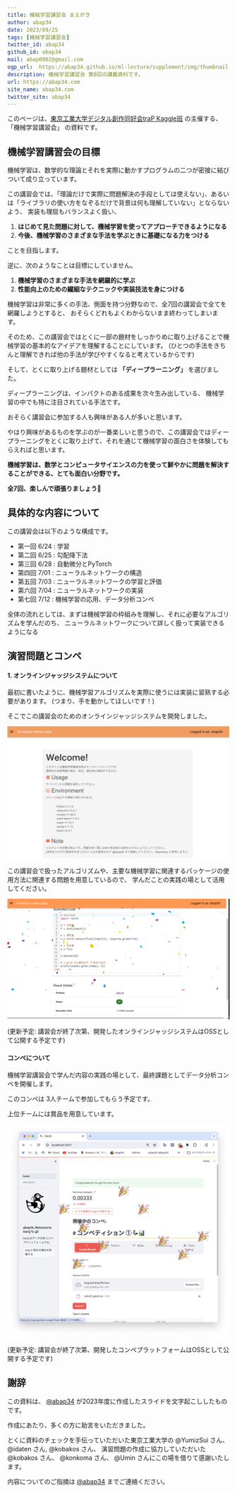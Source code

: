 ```yaml
---
title: 機械学習講習会 まえがき
author: abap34
date: 2023/09/25
tags: [機械学習講習会]
twitter_id: abap34
github_id: abap34
mail: abap0002@gmail.com
ogp_url:  https://abap34.github.io/ml-lecture/supplement/img/thumbnail.png
description: 機械学習講習会 第0回の講義資料です。
url: https://abap34.com
site_name: abap34.com
twitter_site: abap34
---
```


このページは、[東京工業大学デジタル創作同好会traP Kaggle班](https://trap.jp/kaggle/) の主催する、「機械学習講習会」 の資料です。　

## 機械学習講習会の目標
  
機械学習は、数学的な理論とそれを実際に動かすプログラムの二つが密接に結びついて成り立っています。

この講習会では、「理論だけで実際に問題解決の手段としては使えない」、あるいは「ライブラリの使い方をなぞるだけで背景は何も理解していない」とならないよう、
実装も理屈もバランスよく扱い、

1. **はじめて見た問題に対して、機械学習を使ってアプローチできるようになる**
2. **今後、機械学習のさまざまな手法を学ぶときに基礎になる力をつける**

ことを目指します。　

逆に、次のようなことは目標にしていません。

1. **機械学習のさまざまな手法を網羅的に学ぶ**
2. **性能向上のための繊細なテクニックや実装技法を身につける**

機械学習は非常に多くの手法、側面を持つ分野なので、全7回の講習会で全てを網羅しようとすると、
おそらくどれもよくわからないまま終わってしまいます。

そのため、この講習会ではとくに一部の題材をしっかりめに取り上げることで機械学習の基本的なアイデアを理解することにしています。
(ひとつの手法をきちんと理解できれば他の手法が学びやすくなると考えているからです)

そして、とくに取り上げる題材としては **「ディープラーニング」** を選びました。

ディープラーニングは、インパクトのある成果を次々生み出している、
機械学習の中でも特に注目されている手法です。　

おそらく講習会に参加する人も興味がある人が多いと思います。

やはり興味があるものを学ぶのが一番楽しいと思うので、この講習会ではディープラーニングをとくに取り上げて、それを通じて機械学習の面白さを体験してもらえればと思います。



**機械学習は、数学とコンピュータサイエンスの力を使って鮮やかに問題を解決することができる、とても面白い分野です。**

**全7回、楽しんで頑張りましょう💪**



## 具体的な内容について

この講習会は以下のような構成です。


- 第一回 6/24 : 学習 
- 第二回 6/25 : 勾配降下法
- 第三回 6/28 : 自動微分とPyTorch 
- 第四回 7/01 : ニューラルネットワークの構造
- 第五回 7/03 : ニューラルネットワークの学習と評価
- 第六回 7/04 : ニューラルネットワークの実装 
- 第七回 7/12 : 機械学習の応用、データ分析コンペ

全体の流れとしては、まずは機械学習の枠組みを理解し、それに必要なアルゴリズムを学んだのち、
ニューラルネットワークについて詳しく扱って実装できるようになる
## 演習問題とコンペ
#### 1. オンラインジャッジシステムについて
最初に書いたように、機械学習アルゴリズムを実際に使うには実装に習熟する必要があります。
(つまり、手を動かしてほしいです！)

そこでこの講習会のためのオンラインジャッジシステムを開発しました。

![開発中の画像なのできっともう少し見た目が良くなるはず...](img/oj-preview.png)


この講習会で扱ったアルゴリズムや、主要な機械学習に関連するパッケージの使用方法に関連する問題を用意しているので、
学んだことの実践の場として活用してください。

![順位表なども用意しています。頑張って上位を目指しましょう！](img/confetti.png)

(更新予定: 講習会が終了次第、開発したオンラインジャッジシステムはOSSとして公開する予定です)

#### コンペについて
機械学習講習会で学んだ内容の実践の場として、最終課題としてデータ分析コンペを開催します。

このコンペは 3人チームで参加してもらう予定です。

上位チームには賞品を用意しています。

![](img/dacq-v2.png)

(更新予定: 講習会が終了次第、開発したコンペプラットフォームはOSSとして公開する予定です)


## 謝辞
この資料は、 [@abap34](https://x.com/abap34) が2023年度に作成したスライドを文字起こししたものです。

作成にあたり、多くの方に助言をいただきました。


とくに資料のチェックを手伝っていただいた東京工業大学の @YumizSui さん、 @idaten さん, @kobakos さん、
演習問題の作成に協力していただいた @kobakos さん、 @konkoma さん、 @Umin さんにこの場を借りて感謝いたします。



内容についてのご指摘は [@abap34](https://x.com/abap34) までご連絡ください。

